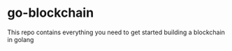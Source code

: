 # go-blockchain

This repo contains everything you need to get started building a blockchain in golang
